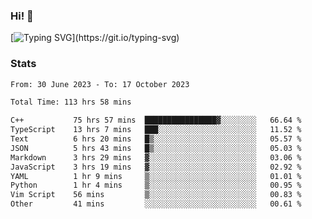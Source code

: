 ### Hi!  👋

[![Typing SVG](https://readme-typing-svg.herokuapp.com?font=Fira+Code&pause=1000&width=435&lines=Hello!+I'm+Texiwustion.)](https://git.io/typing-svg)

### Stats

<!--START_SECTION:waka-->

```txt
From: 30 June 2023 - To: 17 October 2023

Total Time: 113 hrs 58 mins

C++           75 hrs 57 mins  ████████████████▓░░░░░░░░   66.64 %
TypeScript    13 hrs 7 mins   ███░░░░░░░░░░░░░░░░░░░░░░   11.52 %
Text          6 hrs 20 mins   █▒░░░░░░░░░░░░░░░░░░░░░░░   05.57 %
JSON          5 hrs 43 mins   █▒░░░░░░░░░░░░░░░░░░░░░░░   05.03 %
Markdown      3 hrs 29 mins   ▓░░░░░░░░░░░░░░░░░░░░░░░░   03.06 %
JavaScript    3 hrs 19 mins   ▓░░░░░░░░░░░░░░░░░░░░░░░░   02.92 %
YAML          1 hr 9 mins     ▒░░░░░░░░░░░░░░░░░░░░░░░░   01.01 %
Python        1 hr 4 mins     ▒░░░░░░░░░░░░░░░░░░░░░░░░   00.95 %
Vim Script    56 mins         ▒░░░░░░░░░░░░░░░░░░░░░░░░   00.83 %
Other         41 mins         ░░░░░░░░░░░░░░░░░░░░░░░░░   00.61 %
```

<!--END_SECTION:waka-->

